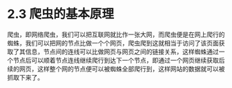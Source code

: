 # 2.3 爬虫的基本原理

爬虫，即网络爬虫，我们可以把互联网就比作一张大网，而爬虫便是在网上爬行的蜘蛛，我们可以把网的节点比做一个个网页，爬虫爬到这就相当于访问了该页面获取了其信息，节点间的连线可以比做网页与网页之间的链接关系，这样蜘蛛通过一个节点后可以顺着节点连线继续爬行到达下一个节点，即通过一个网页继续获取后续的网页，这样整个网的节点便可以被蜘蛛全部爬行到，这样网站的数据就可以被抓取下来了。

